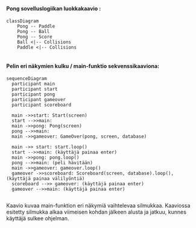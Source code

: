 
#### Pong sovelluslogiikan luokkakaavio :

```mermaid
classDiagram
    Pong -- Paddle
    Pong -- Ball
    Pong -- Score
    Ball <|-- Collisions
    Paddle <|-- Collisions


```

#### Pelin eri näkymien kulku / main-funktio sekvenssikaaviona:

```mermaid
sequenceDiagram
  participant main
  participant start
  participant pong
  participant gameover
  participant scoreboard
  
  main ->>start: Start(screen)
  start -->>main:  
  main ->>pong: Pong(screen)
  pong -->>main: 
  main ->>gameover: GameOver(pong, screen, database)
  
  main ->> start: start.loop()
  start -->>main: (käyttäjä painaa enter) 
  main ->>pong: pong.loop()
  pong -->>main: (peli hävitään)
  main ->>gameover: gameover.loop()
  gameover ->>scoreboard: Scoreboard(screen, database).loop(), (käyttäjä painaa välilyöntiä)
  scoreboard -->> gameover: (käyttäjä painaa enter)
  gameover -->>main: (käyttäjä painaa enter)
  
```
Kaavio kuvaa main-funktion eri näkymiä vaihtelevaa silmukkaa. Kaaviossa esitetty silmukka alkaa viimeisen kohdan jälkeen alusta ja jatkuu, kunnes käyttäjä sulkee ohjelman.  
